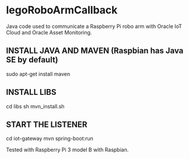 # legoRoboArmCallback
Java code used to communicate a Raspberry Pi robo arm with Oracle IoT Cloud and Oracle Asset Monitoring.

## INSTALL JAVA AND MAVEN (Raspbian has Java SE by default)

sudo apt-get install maven

## INSTALL LIBS

cd libs
sh mvn_install.sh 

## START THE LISTENER

cd iot-gateway
mvn spring-boot:run

Tested with Raspberry Pi 3 model B with Raspbian. 
